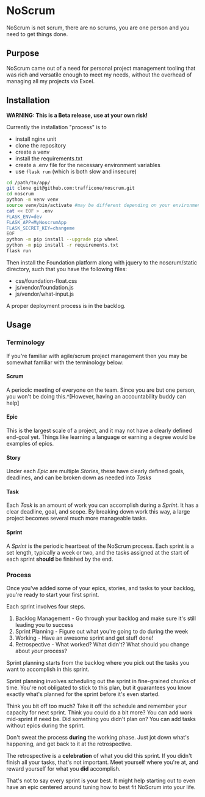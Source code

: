# NoScrum

NoScrum is not scrum, there are no scrums, you are one person and you need to get things done.

## Purpose

NoScrum came out of a need for personal project management tooling that was rich and 
versatile enough to meet my needs, without the overhead of managing all my projects via Excel.

## Installation

**WARNING: This is a Beta release, use at your own risk!**

Currently the installation "process" is to

- install nginx unit
- clone the repository
- create a venv
- install the requirements.txt
- create a .env file for the necessary environment variables
- use `flask run` (which is both slow and insecure)

``` bash
cd /path/to/app/
git clone git@github.com:trafficone/noscrum.git
cd noscrum
python -m venv venv
source venv/bin/activate #may be different depending on your environment
cat << EOF > .env
FLASK_ENV=dev
FLASK_APP=MyNoscrumApp
FLASK_SECRET_KEY=changeme
EOF
python -m pip install --upgrade pip wheel
python -m pip install -r requirements.txt
flask run
```

Then install the Foundation platform along with jquery to the noscrum/static directory, such that
you have the following files:

- css/foundation-float.css
- js/vendor/foundation.js
- js/vendor/what-input.js

A proper deployment process is in the backlog.

## Usage

### Terminology

If you're familiar with agile/scrum project management then you may be somewhat familiar with the
terminology below:

#### Scrum

A periodic meeting of everyone on the team. Since you are but one person, you won't be doing
this.^[However, having an accountability buddy can help]

#### Epic

This is the largest scale of a project, and it may not have a clearly defined end-goal yet. Things
like learning a language or earning a degree would be examples of epics.

#### Story

Under each *Epic* are multiple *Stories*, these have clearly defined goals, deadlines, and can be
broken down as needed into *Tasks*

#### Task

Each *Task* is an amount of work you can accomplish during a *Sprint*. It has a clear deadline,
goal, and scope. By breaking down work this way, a large project becomes several much more
manageable tasks.

#### Sprint

A *Sprint* is the periodic heartbeat of the NoScrum process. Each sprint is a set length, typically
a week or two, and the tasks assigned at the start of each sprint **should** be finished by the end.

### Process

Once you've added some of your epics, stories, and tasks to your backlog, you're ready to start your
first sprint. 

Each sprint involves four steps.

1. Backlog Management - Go through your backlog and make sure it's still leading you to success
2. Sprint Planning - Figure out what you're going to do during the week
3. Working - Have an awesome sprint and get stuff done!
4. Retrospective - What worked? What didn't? What should you change about *your* process?

Sprint planning starts from the backlog where you pick out the tasks you want to accomplish in this
sprint.

Sprint planning involves scheduling out the sprint in fine-grained chunks of time. You're not
obligated to stick to this plan, but it guarantees you know exactly what's planned for the sprint
before it's even started.

Think you bit off too much? Take it off the schedule and remember your capacity for next sprint.
Think you could do a bit more? You can add work mid-sprint if need be.
Did something you didn't plan on? You can add tasks without epics during the sprint. 

Don't sweat the process **during** the working phase. Just jot down what's happening, and get back
to it at the retrospective.

The retrospective is a **celebration** of what you did this sprint. If you didn't finish all your
tasks, that's not important. Meet yourself where you're at, and reward yourself for what you **did**
accomplish.

That's not to say every sprint is your best. It might help starting out to even have an epic
centered around tuning how to best fit NoScrum into your life.
